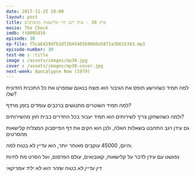 ```yaml
---
date: 2017-11-25 20:00
layout: post
title: פרק 30 - עידן רגב חיי קלישאות מהסרטים
movie: The Check
imdb: tt0095016
episode: 30
ep-file: f5ca6429dfb2df2645465b9066a5871a3b615343.mp3
episode-number: 30
test-me : :title
image : /assets/images/ep30.jpg
cover : /assets/images/ep30-cover.jpg
next-week: Apocalypse Now (1979)
---
```

למה תמיד כשהרשע תופס את הגיבור הוא פוצח בנאום שמפרט את כל התכנית הזדונית שלו?

למה תמיד השוטרים מתנגשים ברכבים עומדים בזמן מרדף?

ולמה כשהשחקן צריך לשירותים הוא תמיד יעבור בכל החדרים בבית חוץ מהשירותים?


גם עידן רגב התחבט בשאלות האלה, ולכן הוא הקים את דף הפייסבוק המצליח קלישאות מהסרטים

והיום, 45000 עוקבים מאוחר יותר, הוא עדיין לא בטוח למה.


נפגשנו עם עידן לדבר על קלישאות, קאובואים, עולם הפרסום, ועל הסרט מת לחיות


*דין עדיין לא בטוח שזהר הוא לא יליד אמריקאי*


